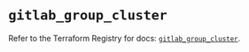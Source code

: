 # `gitlab_group_cluster`

Refer to the Terraform Registry for docs: [`gitlab_group_cluster`](https://registry.terraform.io/providers/gitlabhq/gitlab/17.3.0/docs/resources/group_cluster).
